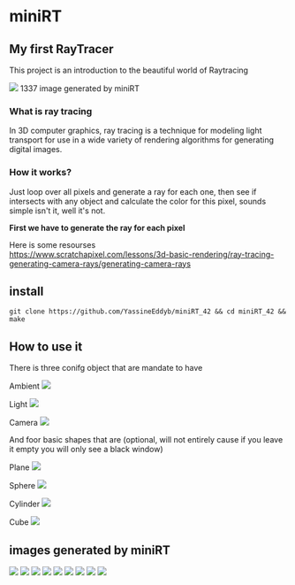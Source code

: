 # miniRT
## My first RayTracer
This project is an introduction to the beautiful world of Raytracing

<img src="./images/1337.png" />
1337 image generated by miniRT

### What is ray tracing
In 3D computer graphics, ray tracing is a technique for modeling light 
transport for use in a wide variety of rendering algorithms for
generating digital images.

### How it works?

Just loop over all pixels and generate a ray for each one, then see if intersects with any object and calculate the color for this pixel, sounds simple isn't it, well it's not.

<b>First we have to generate the ray for each pixel</b>

Here is some resourses <br>
<a srs="https://www.scratchapixel.com/lessons/3d-basic-rendering/ray-tracing-generating-camera-rays/generating-camera-rays">https://www.scratchapixel.com/lessons/3d-basic-rendering/ray-tracing-generating-camera-rays/generating-camera-rays</a>

## install
```
git clone https://github.com/YassineEddyb/miniRT_42 && cd miniRT_42 && make
```
## How to use it

There is three conifg object that are mandate to have

Ambient
<img src="./images/ambient.png" />

Light
<img src="./images/light.png" />

Camera
<img src="./images/camera.png" />

And foor basic shapes that are (optional, will not entirely cause if you leave it empty you will only see a black window)

Plane
<img src="./images/plane.png" />

Sphere
<img src="./images/sphere.png" />

Cylinder
<img src="./images/cylinder.png" />

Cube
<img src="./images/cube.png" />

## images generated by miniRT
<img src="./images/Screen Shot 2022-09-13 at 11.44.05 AM.png" />
<img src="./images/Screen Shot 2022-09-08 at 12.44.34 PM.png" />
<img src="./images/Screen Shot 2022-09-08 at 2.30.55 PM.png" />
<img src="./images/Screen Shot 2022-09-08 at 3.47.20 PM.png" />
<img src="./images/Screen Shot 2022-09-09 at 12.47.57 PM.png" />
<img src="./images/Screen Shot 2022-09-11 at 3.22.58 PM.png" />
<img src="./images/Screen Shot 2022-09-11 at 5.58.32 PM.png" />
<img src="./images/Screen Shot 2022-09-12 at 10.26.17 AM.png" />
<img src="./images/Screen Shot 2022-09-12 at 11.47.06 AM.png" />
